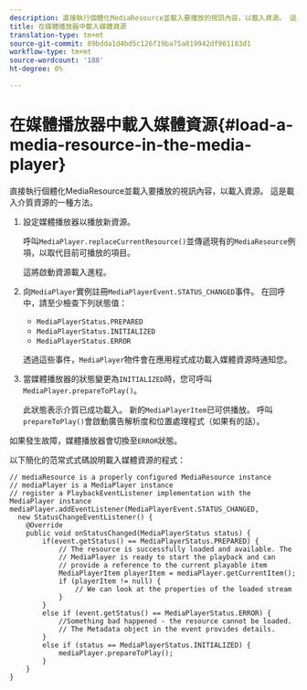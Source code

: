 ```yaml
---
description: 直接執行個體化MediaResource並載入要播放的視訊內容，以載入資源。 這是載入介質資源的一種方法。
title: 在媒體播放器中載入媒體資源
translation-type: tm+mt
source-git-commit: 89bdda1d4bd5c126f19ba75a819942df901183d1
workflow-type: tm+mt
source-wordcount: '188'
ht-degree: 0%

---
```



# 在媒體播放器中載入媒體資源{#load-a-media-resource-in-the-media-player}

直接執行個體化MediaResource並載入要播放的視訊內容，以載入資源。 這是載入介質資源的一種方法。

1. 設定媒體播放器以播放新資源。

   呼叫`MediaPlayer.replaceCurrentResource()`並傳遞現有的`MediaResource`例項，以取代目前可播放的項目。

   這將啟動資源載入進程。

1. 向`MediaPlayer`實例註冊`MediaPlayerEvent.STATUS_CHANGED`事件。 在回呼中，請至少檢查下列狀態值：

   * `MediaPlayerStatus.PREPARED`
   * `MediaPlayerStatus.INITIALIZED`
   * `MediaPlayerStatus.ERROR`

   透過這些事件，`MediaPlayer`物件會在應用程式成功載入媒體資源時通知您。
1. 當媒體播放器的狀態變更為`INITIALIZED`時，您可呼叫`MediaPlayer.prepareToPlay()`。

   此狀態表示介質已成功載入。 新的`MediaPlayerItem`已可供播放。 呼叫`prepareToPlay()`會啟動廣告解析度和位置處理程式（如果有的話）。

如果發生故障，媒體播放器會切換至`ERROR`狀態。

以下簡化的范常式式碼說明載入媒體資源的程式：

```java>
// mediaResource is a properly configured MediaResource instance 
// mediaPlayer is a MediaPlayer instance 
// register a PlaybackEventListener implementation with the MediaPlayer instance 
mediaPlayer.addEventListener(MediaPlayerEvent.STATUS_CHANGED,  
  new StatusChangeEventListener() { 
    @Override 
    public void onStatusChanged(MediaPlayerStatus status) { 
        if(event.getStatus() == MediaPlayerStatus.PREPARED) { 
            // The resource is successfully loaded and available. The  
            // MediaPlayer is ready to start the playback and can 
            // provide a reference to the current playable item 
            MediaPlayerItem playerItem = mediaPlayer.getCurrentItem(); 
            if (playerItem != null) { 
                // We can look at the properties of the loaded stream 
            } 
        } 
        else if (event.getStatus() == MediaPlayerStatus.ERROR) { 
            //Something bad happened - the resource cannot be loaded. 
            // The Metadata object in the event provides details. 
        } 
        else if (status == MediaPlayerStatus.INITIALIZED) { 
            mediaPlayer.prepareToPlay(); 
        } 
    } 
} 
```
